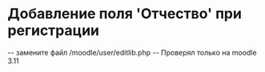 # Добавление поля 'Отчество' при регистрации
-- замените файл /moodle/user/editlib.php
-- Проверял только на moodle 3.11
